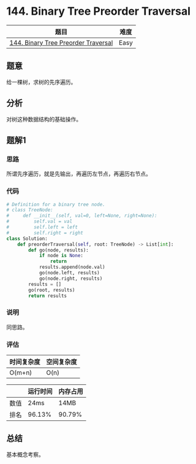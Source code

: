 # 144. Binary Tree Preorder Traversal

| 题目 | 难度 |
| ---- | ---- |
| [144. Binary Tree Preorder Traversal](https://leetcode.com/problems/binary-tree-preorder-traversal/) | Easy |

## 题意

给一棵树，求树的先序遍历。

## 分析

对树这种数据结构的基础操作。

## 题解1

### 思路

所谓先序遍历，就是先输出，再遍历左节点，再遍历右节点。

### 代码

```python
# Definition for a binary tree node.
# class TreeNode:
#     def __init__(self, val=0, left=None, right=None):
#         self.val = val
#         self.left = left
#         self.right = right
class Solution:
    def preorderTraversal(self, root: TreeNode) -> List[int]:
        def go(node, results):
            if node is None:
                return
            results.append(node.val)
            go(node.left, results)
            go(node.right, results)
        results = []
        go(root, results)
        return results
```

### 说明

同思路。

### 评估

| 时间复杂度 | 空间复杂度 |
| ---- | ---- |
| O(m+n) | O(n) |

| | 运行时间 | 内存占用 |
| ---- | ---- | ---- |
| 数值 | 24ms | 14MB |
| 排名 | 96.13% | 90.79% |

## 总结

基本概念考察。
